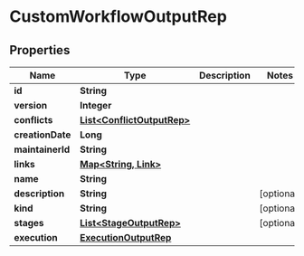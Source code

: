 

# CustomWorkflowOutputRep


## Properties

| Name | Type | Description | Notes |
|------------ | ------------- | ------------- | -------------|
|**id** | **String** |  |  |
|**version** | **Integer** |  |  |
|**conflicts** | [**List&lt;ConflictOutputRep&gt;**](ConflictOutputRep.md) |  |  |
|**creationDate** | **Long** |  |  |
|**maintainerId** | **String** |  |  |
|**links** | [**Map&lt;String, Link&gt;**](Link.md) |  |  |
|**name** | **String** |  |  |
|**description** | **String** |  |  [optional] |
|**kind** | **String** |  |  [optional] |
|**stages** | [**List&lt;StageOutputRep&gt;**](StageOutputRep.md) |  |  [optional] |
|**execution** | [**ExecutionOutputRep**](ExecutionOutputRep.md) |  |  |



